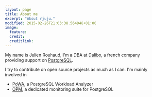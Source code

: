 ```yaml
---
layout: page
title: About me
excerpt: "About rjuju."
modified: 2015-02-26T21:03:38.564948+01:00
image:
  feature:
  credit:
  creditlink:
---
```


My name is Julien Rouhaud, I'm a DBA at [Dalibo](http://www.dalibo.com), a french company providing support on [PostgreSQL](http://www.postgresql.org).

I try to contribute on open source projects as much as I can. I'm mainly involved in

* [PoWA](http://dalibo.github.io/powa), a PostgreSQL Workload Analyzer
* [OPM](http://opm.github.io), a dedicated monitoring suite for PostgreSQL
